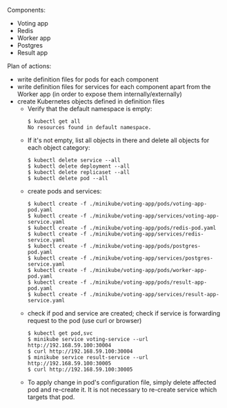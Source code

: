 Components:
- Voting app
- Redis
- Worker app
- Postgres
- Result app

Plan of actions:
* write definition files for pods for each component
* write definition files for services for each component apart from the Worker app (in order to expose them internally/externally)
* create Kubernetes objects defined in definition files
  * Verify that the default namespace is empty:
    ```
    $ kubectl get all
    No resources found in default namespace.
    ```
  * If it's not empty, list all objects in there and delete all objects for each object category:
    ```
    $ kubectl delete service --all
    $ kubectl delete deployment --all
    $ kubectl delete replicaset --all
    $ kubectl delete pod --all
    ```
  * create pods and services:
    ```
    $ kubectl create -f ./minikube/voting-app/pods/voting-app-pod.yaml
    $ kubectl create -f ./minikube/voting-app/services/voting-app-service.yaml
    $ kubectl create -f ./minikube/voting-app/pods/redis-pod.yaml
    $ kubectl create -f ./minikube/voting-app/services/redis-service.yaml
    $ kubectl create -f ./minikube/voting-app/pods/postgres-pod.yaml
    $ kubectl create -f ./minikube/voting-app/services/postgres-service.yaml
    $ kubectl create -f ./minikube/voting-app/pods/worker-app-pod.yaml
    $ kubectl create -f ./minikube/voting-app/pods/result-app-pod.yaml
    $ kubectl create -f ./minikube/voting-app/services/result-app-service.yaml
    ```
  * check if pod and service are created; check if service is forwarding request to the pod (use curl or browser)
    ```
    $ kubectl get pod,svc
    $ minikube service voting-service --url
    http://192.168.59.100:30004
    $ curl http://192.168.59.100:30004
    $ minikube service result-service --url
    http://192.168.59.100:30005
    $ curl http://192.168.59.100:30005
    ```
  * To apply change in pod's configuration file, simply delete affected pod and re-create it. It is not necessary to re-create service which targets that pod.
